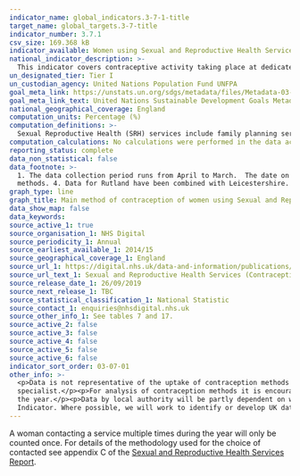 ```yaml
---
indicator_name: global_indicators.3-7-1-title
target_name: global_targets.3-7-title
indicator_number: 3.7.1
csv_size: 169.368 kB
indicator_available: Women using Sexual and Reproductive Health Services for contraception
national_indicator_description: >-
  This indicator covers contraceptive activity taking place at dedicated Sexual and Reproductive Health (SRH) services in England, as recorded in the Sexual and Reproductive Health Activity Dataset (SRHAD), a mandated collection for all providers of NHS SRH services.
un_designated_tier: Tier I
un_custodian_agency: United Nations Population Fund UNFPA
goal_meta_link: https://unstats.un.org/sdgs/metadata/files/Metadata-03-07-01.pdf
goal_meta_link_text: United Nations Sustainable Development Goals Metadata (PDF 357 KB)
national_geographical_coverage: England
computation_units: Percentage (%)
computation_definitions: >-
  Sexual Reproductive Health (SRH) services include family planning services, community contraception clinics, integrated GUM and SRH services and young people’s services e.g. Brook advisory centres. IUD refers to intrauterine device. IU System refers to intrauterine system.
computation_calculations: No calculations were performed in the data acquisition of this indicator as appropriate data was readily available in the final format.
reporting_status: complete
data_non_statistical: false
data_footnote: >-
  1. The data collection period runs from April to March.  The date on the X axis is the start of this period. 2. Other contraception methods include the cap, diaphragm, spermicides (but only when used on their own) and vaginal ring. 3. Data for 2018/19 includes female condoms in other
  methods. 4. Data for Rutland have been combined with Leicestershire. 5. Data for City of London have been combined with Hackney. 6. Data for Isles of Scilly have been combined with Cornwall.
graph_type: line
graph_title: Main method of contraception of women using Sexual and Reproductive Health Services for reasons of contraception
data_show_map: false
data_keywords:  
source_active_1: true
source_organisation_1: NHS Digital
source_periodicity_1: Annual
source_earliest_available_1: 2014/15
source_geographical_coverage_1: England
source_url_1: https://digital.nhs.uk/data-and-information/publications/statistical/sexual-and-reproductive-health-services
source_url_text_1: Sexual and Reproductive Health Services (Contraception)
source_release_date_1: 26/09/2019
source_next_release_1: TBC
source_statistical_classification_1: National Statistic
source_contact_1: enquiries@nhsdigital.nhs.uk
source_other_info_1: See tables 7 and 17.
source_active_2: false
source_active_3: false
source_active_4: false
source_active_5: false
source_active_6: false
indicator_sort_order: 03-07-01
other_info: >-
  <p>Data is not representative of the uptake of contraception methods across the whole population. Contraceptives can be obtained from other sources such as GPs or direct from pharmacies, whilst non-prescription items like condoms can be obtained easily without a visit to a medical
  specialist.</p><p>For analysis of contraception methods it is encouraged that data be presented as proportions rather than numbers. This is because the level of SRH service provision is constantly changing.</p><p>Excludes women where no main method of contraception was recorded during
  the year.</p><p>Data by local authority will be partly dependent on where services are located. In local authorities where few or no services are located, fewer contacts by residents of those areas would be expected.</p> This indicator is being used as an approximation of the UN SDG
  Indicator. Where possible, we will work to identify or develop UK data to meet the global indicator specification. This indicator has been identified in collaboration with topic experts.
---
```

A woman contacting a service multiple times during the year will only be counted once. For details of the methodology used for the choice of contacted see appendix C of the [Sexual and Reproductive Health Services Report](https://files.digital.nhs.uk/B5/D36A42/srh-serv-eng-18-19-app.pdf).